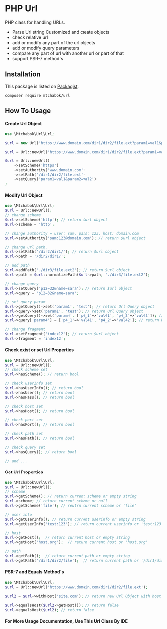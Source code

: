 # PHP Url
PHP class for handling URLs.

- Parse Url string Customized and create objects
- check relative url
- add or modify any part of the url objects
- add or modify query parameters
- compare any part of url with another url or part of that
- support PSR-7 method`s

Installation
------------

This package is listed on [Packagist](https://packagist.org/packages/mtchabok/url).

```
composer require mtchabok/url
```

How To Usage
------------

#### Create Url Object ####
```php
use \Mtchabok\Url\Url;

$url = new Url('https://www.domain.com/dir1/dir2/file.ext?param1=val1&param2=val2');

$url = Url::newUrl('https://www.domain.com/dir1/dir2/file.ext?param1=val1&param2=val2');

$url = Url::newUrl()
	->setScheme('https')
	->setAuthority('www.domain.com')
	->setPath('/dir1/dir2/file.ext')
	->setQuery('param1=val1&param2=val2')
;

```

#### Modify Url Object ####
```php
use \Mtchabok\Url\Url;
$url = Url::newUrl();
// change scheme
$url->setScheme('http'); // return $url object
$url->scheme = 'http';

// change authority = user: sam, pass: 123, host: domain.com
$url->setAuthority('sam:123@domain.com'); // return $url object

// change url path.
$url->setPath('/dir2/dir1/'); // return $url object
$url->path = '/dir2/dir1/';

// add path
$url->addPath('./dir3/file.ext2'); // return $url object
$url->path = $url::normalizePath($url->path, './dir3/file.ext2');

// change query
$url->setQuery('p12=32&name=sara'); // return $url object
$url->query = 'p12=32&name=sara';

// set query param
$url->getQuery()->set('param1', 'test'); // return Url Query object
$url->query->set('param1', 'test'); // return Url Query object
$url->getQuery()->set('param4', ['p4_1'=>'val41', 'p4_2'=>'val42']); // return Url Query object
$url->query['param4'] = ['p4_1'=>'val41', 'p4_2'=>'val42']; // return Url Query object

// change fragment
$url->setFragment('index12'); // return $url object
$url->fragment = 'index12';

```

#### Check exist or set Url Properties ####
```php
use \Mtchabok\Url\Url;
$url = Url::newUrl();
// check scheme set
$url->hasScheme(); // return bool

// check userInfo set
$url->hasUserInfo(); // return bool
$url->hasUser(); // return bool
$url->hasPass(); // return bool

// check host set
$url->hasHost(); // return bool

// check port set
$url->hasPort(); // return bool

// check path set
$url->hasPath(); // return bool

// check query set
$url->hasQuery(); // return bool

// and ...
```

#### Get Url Properties ####
```php
use \Mtchabok\Url\Url;
$url = Url::newUrl();
// scheme
$url->getScheme(); // return current scheme or empty string
$url->scheme; // return current scheme or null
$url->getScheme('file'); // reutrn current scheme or 'file'

// user info
$url->getUserInfo(); // return current userinfo or empty string
$url->getUserInfo('test:123'); // return current userinfo or 'test:123'

// host
$url->getHost();  // return current host or empty string
$url->getHost('host.org');  // return current host or 'host.org'

// path
$url->getPath();  // return current path or empty string
$url->getPath('/dir1/dir2/file');  // return current path or '/dir1/dir2/file'

```

#### PSR-7 and Equals Method`s ####
```php
use \Mtchabok\Url\Url;
$url = Url::newUrl('https://www.domain.com/dir1/dir2/file.ext');

$url2 = $url->withHost('site.com'); // return new Url Object with host 'site.com'

$url->equalsHost($url2->getHost()); // return false
$url->equalsHost($url2); // return false

```

#### For More Usage Documentation, Use This Url Class By IDE ####

